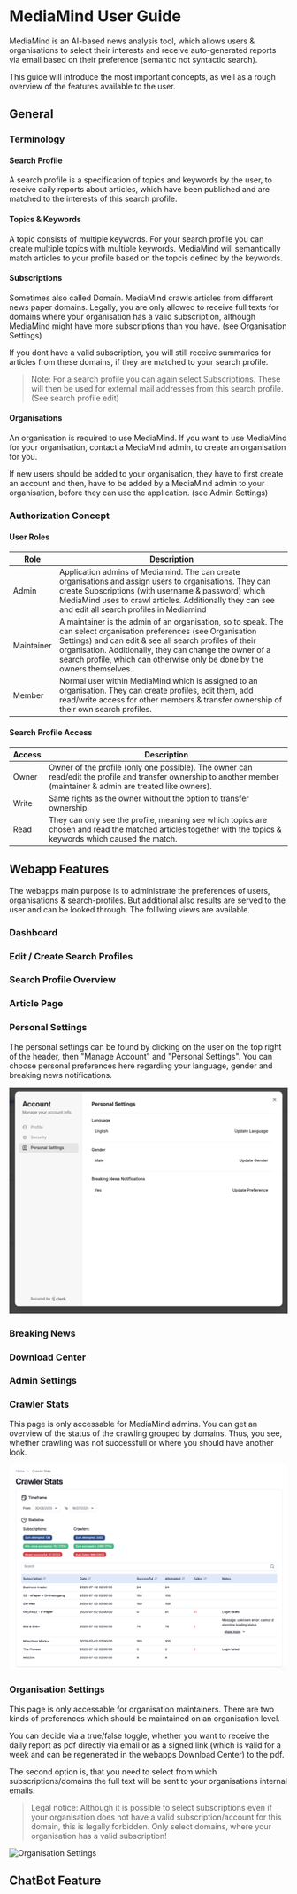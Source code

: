 # MediaMind User Guide

MediaMind is an AI-based news analysis tool, which allows users & organisations to select their interests and receive auto-generated reports via email based on their preference (semantic not syntactic search).

This guide will introduce the most important concepts, as well as a rough overview of the features available to the user.

## General

### Terminology

#### Search Profile

A search profile is a specification of topics and keywords by the user, to receive daily reports about articles, which have been published and are matched to the interests of this search profile.

#### Topics & Keywords

A topic consists of multiple keywords. For your search profile you can create multiple topics with multiple keywords. MediaMind will semantically match articles to your profile based on the topcis defined by the keywords.

#### Subscriptions

Sometimes also called Domain. MediaMind crawls articles from different news paper domains. Legally, you are only allowed to receive full texts for domains where your organisation has a valid subscription, although MediaMind might have more subscriptions than you have. (see Organisation Settings)

If you dont have a valid subscription, you will still receive summaries for articles from these domains, if they are matched to your search profile.

> Note: For a search profile you can again select Subscriptions. These will then be used for external mail addresses from this search profile. (See search profile edit)

#### Organisations

An organisation is required to use MediaMind. If you want to use MediaMind for your organisation, contact a MediaMind admin, to create an organisation for you.

If new users should be added to your organisation, they have to first create an account and then, have to be added by a MediaMind admin to your organisation, before they can use the application.
(see Admin Settings)

### Authorization Concept

#### User Roles

| Role       | Description                                                                                                                                                                                                                                                                                                          |
| ---------- | -------------------------------------------------------------------------------------------------------------------------------------------------------------------------------------------------------------------------------------------------------------------------------------------------------------------- |
| Admin      | Application admins of Mediamind. The can create organisations and assign users to organisations. They can create Subscriptions (with username & password) which MediaMind uses to crawl articles. Additionally they can see and edit all search profiles in Mediamind                                                |
| Maintainer | A maintainer is the admin of an organisation, so to speak. The can select organisation preferences (see Organisation Settings) and can edit & see all search profiles of their organisation. Additionally, they can change the owner of a search profile, which can otherwise only be done by the owners themselves. |
| Member     | Normal user within MediaMind which is assigned to an organisation. They can create profiles, edit them, add read/write access for other members & transfer ownership of their own search profiles.                                                                                                                   |

#### Search Profile Access

| Access | Description                                                                                                                                                          |
| ------ | -------------------------------------------------------------------------------------------------------------------------------------------------------------------- |
| Owner  | Owner of the profile (only one possible). The owner can read/edit the profile and transfer ownership to another member (maintainer & admin are treated like owners). |
| Write  | Same rights as the owner without the option to transfer ownership.                                                                                                   |
| Read   | They can only see the profile, meaning see which topics are chosen and read the matched articles together with the topics & keywords which caused the match.         |

## Webapp Features

The webapps main purpose is to administrate the preferences of users, organisations & search-profiles.
But additional also results are served to the user and can be looked through. The folllwing views are available.

### Dashboard

### Edit / Create Search Profiles

### Search Profile Overview

### Article Page

### Personal Settings

The personal settings can be found by clicking on the user on the top right of the header, then "Manage Account" and "Personal Settings". You can choose personal preferences here regarding your language, gender and breaking news notifications.

![Personal Settings](assets/personal-settings.png)

### Breaking News

### Download Center

### Admin Settings

### Crawler Stats

This page is only accessable for MediaMind admins. You can get an overview of the status of the crawling grouped by domains. Thus, you see, whether crawling was not successfull or where you should have another look.

![Crawler Stats](assets/crawler-stats.png)

### Organisation Settings

This page is only accessable for organisation maintainers.
There are two kinds of preferences which should be maintained on an organisation level.

You can decide via a true/false toggle, whether you want to receive the daily report as pdf directly via email or as a signed link (which is valid for a week and can be regenerated in the webapps Download Center) to the pdf.

The second option is, that you need to select from which subscriptions/domains the full text will be sent to your organisations internal emails.

> Legal notice: Although it is possible to select subscriptions even if your organisation does not have a valid subscription/account for this domain, this is legally forbidden.
> Only select domains, where your organisation has a valid subscription!

![Organisation Settings](assets/organisation-settings.png.png)

## ChatBot Feature
